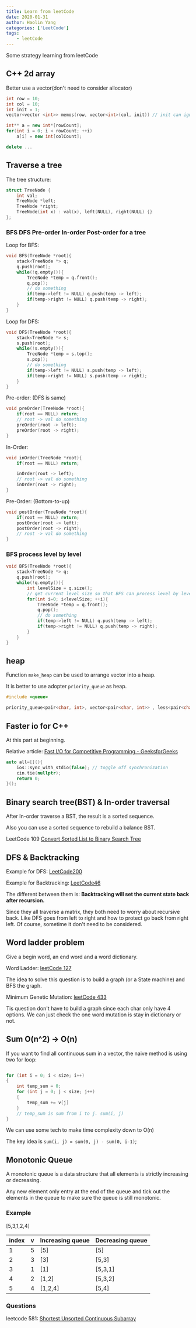 ```yaml
---
title: Learn from leetCode
date: 2020-01-31
author: Haolin Yang
categories: ['LeetCode']
tags:
    - leetCode
---
```


Some strategy learning from leetCode

## C++ 2d array

Better use a vector(don't need to consider allocator)

```cpp
int row = 10;
int col = 10;
int init = 1;
vector<vector <int>> memos(row, vector<int>(col, init)) // init can ignore
```

```cpp
int** a = new int*[rowCount];
for(int i = 0; i < rowCount; ++i)
    a[i] = new int[colCount];

delete ...
```

## Traverse a tree

The tree structure:

```cpp
struct TreeNode {
    int val;
    TreeNode *left;
    TreeNode *right;
    TreeNode(int x) : val(x), left(NULL), right(NULL) {}
};
```

### BFS DFS Pre-order In-order Post-order for a **tree**

Loop for BFS:

```cpp
void BFS(TreeNode *root){
    stack<TreeNode *> q;
    q.push(root);
    while(!q.empty()){
        TreeNode *temp = q.front();
        q.pop();
        // do something
        if(temp->left != NULL) q.push(temp -> left);
        if(temp->right != NULL) q.push(temp -> right);
    }
}
```

Loop for DFS:

```cpp
void DFS(TreeNode *root){
    stack<TreeNode *> s;
    s.push(root);
    while(!s.empty()){
        TreeNode *temp = s.top();
        s.pop();
        // do something
        if(temp->left != NULL) s.push(temp -> left);
        if(temp->right != NULL) s.push(temp -> right);
    }
}
```

Pre-order: (DFS is same)

```cpp
void preOrder(TreeNode *root){
    if(root == NULL) return;
    // root -> val do something
    preOrder(root -> left);
    preOrder(root -> right);
}
```

In-Order:

```cpp
void inOrder(TreeNode *root){
    if(root == NULL) return;

    inOrder(root -> left);
    // root -> val do something
    inOrder(root -> right);
}
```

Pre-Order: (Bottom-to-up)

```cpp
void postOrder(TreeNode *root){
    if(root == NULL) return;
    postOrder(root -> left);
    postOrder(root -> right);
    // root -> val do something
}
```

### BFS process level by level

```cpp
void BFS(TreeNode *root){
    stack<TreeNode *> q;
    q.push(root);
    while(!q.empty()){
        int levelSize = q.size();
        // get current level size so that BFS can process level by level
        for(int i=0; i<levelSize; ++i){
            TreeNode *temp = q.front();
            q.pop();
            // do something
            if(temp->left != NULL) q.push(temp -> left);
            if(temp->right != NULL) q.push(temp -> right);
        }
    }
}
```

## heap

Function `make_heap` can be used to arrange vector into a heap.

It is better to use adopter `priority_queue` as heap.

```cpp
#include <queue>

priority_queue<pair<char, int>, vector<pair<char, int>> , less<pair<char,int>> > pq;

```

## Faster io for C++

At this part at beginning.

Relative article: [Fast I/O for Competitive Programming - GeeksforGeeks](https://www.geeksforgeeks.org/fast-io-for-competitive-programming/)

```cpp
auto all=[](){
    ios::sync_with_stdio(false); // toggle off synchronization
    cin.tie(nullptr);
    return 0;
}();
```

## Binary search tree(BST) & In-order traversal

After In-order traverse a BST, the result is a sorted sequence.

Also you can use a sorted sequence to rebuild a balance BST.

LeetCode 109 [Convert Sorted List to Binary Search Tree](https://leetcode.com/problems/convert-sorted-list-to-binary-search-tree/)

## DFS & Backtracking

Example for DFS: [LeetCode200](https://leetcode.com/problems/number-of-islands/)

Example for Backtracking: [LeetCode46](https://leetcode.com/problems/permutations/)

The different between them is: **Backtracking will set the current state back after recursion.**

Since they all traverse a matrix, they both need to worry about recursive back. Like DFS goes from left to right and how to protect go back from right left. Of course, sometime it don't need to be considered.

## Word ladder problem

Give a begin word, an end word and a word dictionary.

Word Ladder: [leetCode 127](https://leetcode.com/problems/word-ladder/)

The idea to solve this question is to build a graph (or a State machine) and BFS the graph.

Minimum Genetic Mutation: [leetCode 433](https://leetcode.com/problems/minimum-genetic-mutation/)

Tis question don't have to build a graph since each char only have 4 options. We can just check the one word mutation is stay in dictionary or not.

## Sum O(n^2) -> O(n)

If you want to find all continuous sum in a vector, the naive method is using two for loop:

```cpp

for (int i = 0; i < size; i++)
{
    int temp_sum = 0;
    for (int j = 0; j < size; j++)
    {
        temp_sum += v[j]
    }
    // temp_sum is sum from i to j. sum(i, j)
}
```

We can use some tech to make time complexity down to O(n)

The key idea is `sum(i, j) = sum(0, j) - sum(0, i-1)`;

## Monotonic Queue

A monotonic queue is a data structure that all elements is strictly increasing or decreasing.

Any new element only entry at the end of the queue and tick out the elements in the queue to make sure the queue is still monotonic.

### Example

[5,3,1,2,4]

| index | v   | Increasing queue | Decreasing queue |
| ----- | --- | ---------------- | ---------------- |
| 1     | 5   | [5]              | [5]              |
| 2     | 3   | [3]              | [5,3]            |
| 3     | 1   | [1]              | [5,3,1]          |
| 4     | 2   | [1,2]            | [5,3,2]          |
| 5     | 4   | [1,2,4]          | [5,4]            |

### Questions

leetcode 581: [Shortest Unsorted Continuous Subarray](https://leetcode.com/problems/shortest-unsorted-continuous-subarray/)
